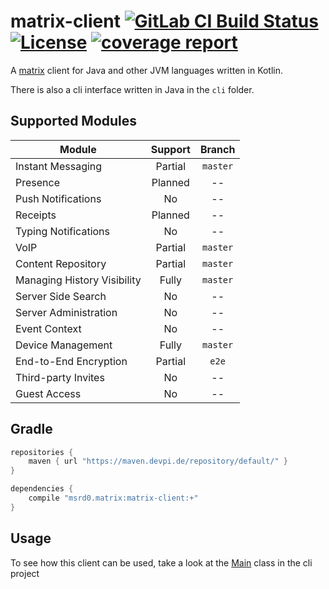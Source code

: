 # matrix-client [![GitLab CI Build Status](https://gitlab.com/mextrix/matrix-client/badges/master/build.svg)](https://gitlab.com/mextrix/matrix-client/pipelines) [![License](https://img.shields.io/badge/license-GPL--3.0-blue.svg)](https://www.gnu.org/licenses/gpl-3.0) [![coverage report](https://gitlab.com/mextrix/matrix-client/badges/master/coverage.svg)](https://gitlab.com/mextrix/matrix-client/commits/master)

A [matrix](https://matrix.org/) client for Java and other JVM languages written in Kotlin.

There is also a cli interface written in Java in the `cli` folder.

## Supported Modules

| Module | Support | Branch |
|--------|:-------:|:------:|
| Instant Messaging | Partial | `master` |
| Presence | Planned | -- |
| Push Notifications | No | -- |
| Receipts | Planned | -- |
| Typing Notifications | No | -- |
| VoIP | Partial | `master` |
| Content Repository | Partial | `master` |
| Managing History Visibility | Fully | `master` |
| Server Side Search | No | -- |
| Server Administration | No | -- |
| Event Context | No | -- |
| Device Management | Fully | `master` |
| End-to-End Encryption | Partial | `e2e` |
| Third-party Invites | No | -- |
| Guest Access | No | -- |

## Gradle

```gradle
repositories {
	maven { url "https://maven.devpi.de/repository/default/" }
}

dependencies {
	compile "msrd0.matrix:matrix-client:+"
}
```

## Usage

To see how this client can be used, take a look at the
[Main](https://gitlab.com/mextrix/matrix-client/blob/master/cli/src/msrd0/matrix/client/cli/Main.java)
class in the cli project
